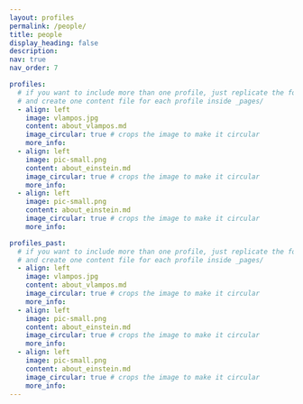 ```yaml
---
layout: profiles
permalink: /people/
title: people
display_heading: false
description:
nav: true
nav_order: 7

profiles:
  # if you want to include more than one profile, just replicate the following block
  # and create one content file for each profile inside _pages/
  - align: left
    image: vlampos.jpg
    content: about_vlampos.md
    image_circular: true # crops the image to make it circular
    more_info:
  - align: left
    image: pic-small.png
    content: about_einstein.md
    image_circular: true # crops the image to make it circular
    more_info:
  - align: left
    image: pic-small.png
    content: about_einstein.md
    image_circular: true # crops the image to make it circular
    more_info:

profiles_past:
  # if you want to include more than one profile, just replicate the following block
  # and create one content file for each profile inside _pages/
  - align: left
    image: vlampos.jpg
    content: about_vlampos.md
    image_circular: true # crops the image to make it circular
    more_info:
  - align: left
    image: pic-small.png
    content: about_einstein.md
    image_circular: true # crops the image to make it circular
    more_info:
  - align: left
    image: pic-small.png
    content: about_einstein.md
    image_circular: true # crops the image to make it circular
    more_info:
---
```

